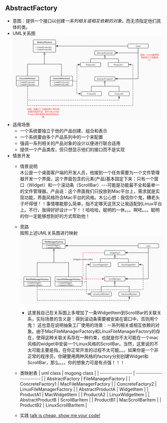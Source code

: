 ## AbstractFactory

- 意图：提供一个接口以创建*一系列相关或相互依赖的对象*，而无须指定他们具体的类。
- UML关系图
  ![avatar](./../source/AbstractFactory.jpg)
- 适用场景
  - 一个系统要独立于他的产品创建、组合和表示
  - 一个系统要由多个产品系列中的一个来配置
  - 强调一系列相关的产品对象的设计以便进行联合适用
  - 提供一个产品类库，但只想显示他们的接口而不是实现
- 情景开发
  - 情景说明  
    木公是一个桌面客户端的开发人员，他接到一个任务需要为一个文件管理器开发一个界面，这个界面包含的元素(产品)基本固定下来：只有一个窗口（Widget）和一个滚动条（ScrollBar）---可能是功能最不全和最单一的文件管理器。产品说：这个界面我们只投放到Mac平台上，需求就是实现功能，界面风格符合Mac平台的风格。木公心想：我信你个鬼，糟老头子坏得很！！事情哪能那么简单，指不定哪天这货又让我适配到Linux平台上。不行，我得好好设计一下！！哈哈哈，聪明的一休。。。啊呸。。。聪明的你一定能够想到好的方式帮助他！
  - 思路  
    按照上述UML关系图进行映射
    ![avatar](./../source/FileManagerFactory.jpg)

    - 这里我自己在关系图上多增加了一条WidgetItem到ScrollBar的关联关系，实际场景的含义是：得到滚动条需要被安装在窗口中，否则用个鬼！ 这也意在说明抽象工厂使用的场景：一系列相关或相互依赖的对象。由于MacFileManagerFactory和LinuxFileManagerFactory的存在，使得这种关联关系存在一种约束，也就是你不太可能在一个mac风格的widget中安装一个Linux风格的ScrollBar。当然，这里说的不太可能主要是指，在你正常开发的过程不太可能。。。如果你是一个非正常的程序员，你硬要用两种风格的factory分别创建Widget和ScrollBar，那么。。。你的想象力可是有点强！！！
  - 类映射表
    | uml class        | mugong class            |
    | ---------------- | ----------------------- |
    | AbstractFactory  | FileManagerFactory      |
    | ConcreteFactory1 | MacFileManagerFactory   |
    | ConcreteFactory2 | LinuxFileManagerFactory |
    | AbstractProductA | WidgetItem              |
    | ProductA1        | MacWidgetItem           |
    | ProductA2        | LinuxWidgetItem         |
    | AbstractProductB | ScrollBarItem           |
    | ProductB1        | MacScrollBarItem        |
    | ProductB2        | LinuxScrollBarItem      |

  - 实践 [talk is cheap, show me your code!](./AbstractFactory.cpp)

  